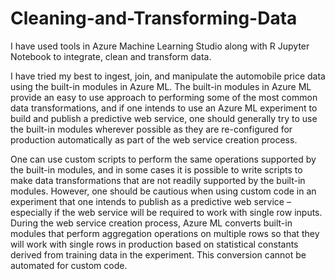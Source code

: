 # Cleaning-and-Transforming-Data
I have used tools in Azure Machine Learning Studio along with R Jupyter Notebook to integrate, clean and transform data.

I have tried my best to ingest, join, and manipulate the
automobile price data using the built-in modules in Azure ML. The built-in modules in Azure ML provide
an easy to use approach to performing some of the most common data transformations, and if one
intends to use an Azure ML experiment to build and publish a predictive web service, one should
generally try to use the built-in modules wherever possible as they are re-configured for production
automatically as part of the web service creation process.

One can use custom scripts to perform the same operations supported by the built-in modules, and in
some cases it is possible to write scripts to make data transformations that are not readily supported by the
built-in modules. However, one should be cautious when using custom code in an experiment that one
intends to publish as a predictive web service – especially if the web service will be required to work with
single row inputs. During the web service creation process, Azure ML converts built-in modules that
perform aggregation operations on multiple rows so that they will work with single rows in production
based on statistical constants derived from training data in the experiment. This conversion cannot be
automated for custom code.

